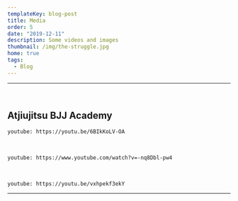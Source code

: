 ```yaml
---
templateKey: blog-post
title: Media
order: 5
date: "2019-12-11"
description: Some videos and images
thumbnail: /img/the-struggle.jpg
home: true
tags:
  - Blog
---
```


---

<br>

## Atjiujitsu BJJ Academy

`youtube: https://youtu.be/6BIkKoLV-OA`

<br>

`youtube: https://www.youtube.com/watch?v=-nq8Dbl-pw4`

<br>

`youtube: https://youtu.be/vxhpekf3ekY`

---
